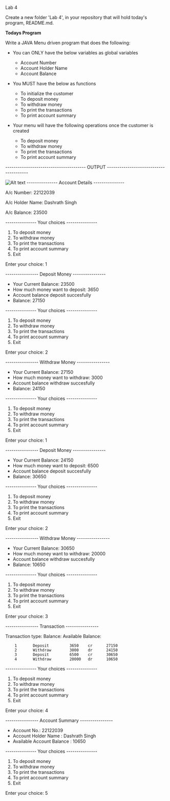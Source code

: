 Lab 4

Create a new folder 'Lab 4', in your repository that will hold today's program, README.md.

**Todays Program**

Write a JAVA Menu driven program that does the following:

- You can ONLY have the below variables as global variables
    - Account Number
    - Account Holder Name
    - Account Balance
    
- You MUST have the below as functions
    - To initialize the customer
    - To deposit money
    - To withdraw money
    - To print the transactions
    - To print account summary
    
- Your menu will have the following operations once the customer is created
    - To deposit money
    - To withdraw money
    - To print the transactions
    - To print account summary

--------------------------------------- OUTPUT ---------------------------------------

![Alt text](c:/Users/dashr/Downloads/lab4.jpg)
--------------- Account Details ---------------

A/c Number: 22122039

A/c Holder Name: Dashrath Singh

A/c Balance: 23500

--------------- Your choices ---------------

1. To deposit money
2. To withdraw money
3. To print the transactions
4. To print account summary
5. Exit

Enter your choice: 1

---------------- Deposit Money ----------------
- Your Current Balance: 23500
- How much money want to deposit: 3650
- Account balance deposit succesfully
- Balance: 27150

--------------- Your choices ---------------

1. To deposit money
2. To withdraw money
3. To print the transactions
4. To print account summary
5. Exit

Enter your choice: 2

---------------- Withdraw Money ----------------
- Your Current Balance: 27150
- How much money want to withdraw: 3000
- Account balance withdraw succesfully
- Balance: 24150

--------------- Your choices ---------------

1. To deposit money
2. To withdraw money
3. To print the transactions
4. To print account summary
5. Exit

Enter your choice: 1

---------------- Deposit Money ----------------
- Your Current Balance: 24150
- How much money want to deposit: 6500
- Account balance deposit succesfully
- Balance: 30650

--------------- Your choices ---------------

1. To deposit money
2. To withdraw money
3. To print the transactions
4. To print account summary
5. Exit

Enter your choice: 2

---------------- Withdraw Money ----------------
- Your Current Balance: 30650
- How much money want to withdraw: 20000
- Account balance withdraw succesfully
- Balance: 10650

--------------- Your choices ---------------

1. To deposit money
2. To withdraw money
3. To print the transactions
4. To print account summary
5. Exit


Enter your choice: 3

---------------- Transaction ----------------

Transaction     type:           Balance:        Available Balance:

        1       Deposit         3650    cr      27150        
        2       Withdraw        3000    dr      24150        
        3       Deposit         6500    cr      30650        
        4       Withdraw        20000   dr      10650
        
--------------- Your choices ---------------

1. To deposit money
2. To withdraw money
3. To print the transactions
4. To print account summary
5. Exit


Enter your choice: 4

---------------- Account Summary ----------------
 - Account No.: 22122039
 - Account Holder Name : Dashrath Singh
 - Available Account Balance : 10650

--------------- Your choices ---------------

1. To deposit money
2. To withdraw money
3. To print the transactions
4. To print account summary
5. Exit


Enter your choice: 5
